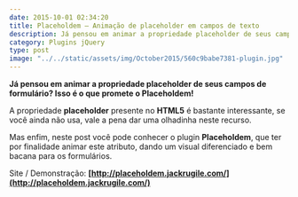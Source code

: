 ```yaml
---
date: 2015-10-01 02:34:20
title: Placeholdem – Animação de placeholder em campos de texto
description: Já pensou em animar a propriedade placeholder de seus campos de formulário? Isso é o que promete o Placeholdem!
category: Plugins jQuery
type: post
image: "../../static/assets/img/October2015/560c9babe7381-plugin.jpg"
---
```


**Já pensou em animar a propriedade placeholder de seus campos de formulário? Isso é o que promete o Placeholdem!**

A propriedade **placeholder** presente no **HTML5** é bastante interessante, se você ainda não usa, vale a pena dar uma olhadinha neste recurso.

Mas enfim, neste post você pode conhecer o plugin **Placeholdem**, que ter por finalidade animar este atributo, dando um visual diferenciado e bem bacana para os formulários.

Site / Demonstração: **[http://placeholdem.jackrugile.com/](http://placeholdem.jackrugile.com/)**

